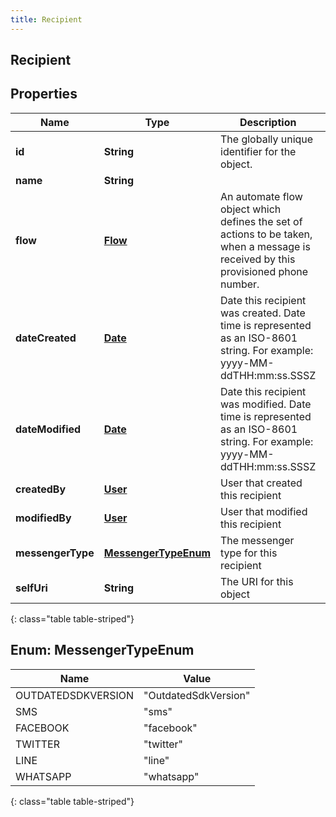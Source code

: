 ```yaml
---
title: Recipient
---
```

## Recipient


## Properties

| Name | Type | Description | Notes |
| ------------ | ------------- | ------------- | ------------- |
| **id** | **String** | The globally unique identifier for the object. |  [optional] |
| **name** | **String** |  |  [optional] |
| **flow** | [**Flow**](Flow.html) | An automate flow object which defines the set of actions to be taken, when a message is received by this provisioned phone number. |  [optional] |
| **dateCreated** | [**Date**](Date.html) | Date this recipient was created. Date time is represented as an ISO-8601 string. For example: yyyy-MM-ddTHH:mm:ss.SSSZ |  [optional] |
| **dateModified** | [**Date**](Date.html) | Date this recipient was modified. Date time is represented as an ISO-8601 string. For example: yyyy-MM-ddTHH:mm:ss.SSSZ |  [optional] |
| **createdBy** | [**User**](User.html) | User that created this recipient |  [optional] |
| **modifiedBy** | [**User**](User.html) | User that modified this recipient |  [optional] |
| **messengerType** | [**MessengerTypeEnum**](#MessengerTypeEnum) | The messenger type for this recipient |  [optional] |
| **selfUri** | **String** | The URI for this object |  [optional] |
{: class="table table-striped"}


<a name="MessengerTypeEnum"></a>

## Enum: MessengerTypeEnum

| Name | Value |
| ---- | ----- |
| OUTDATEDSDKVERSION | &quot;OutdatedSdkVersion&quot; |
| SMS | &quot;sms&quot; |
| FACEBOOK | &quot;facebook&quot; |
| TWITTER | &quot;twitter&quot; |
| LINE | &quot;line&quot; |
| WHATSAPP | &quot;whatsapp&quot; |
{: class="table table-striped"}



